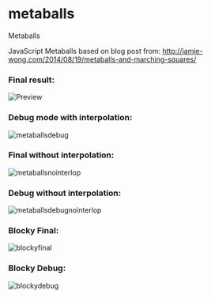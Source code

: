 # metaballs
Metaballs

JavaScript Metaballs based on blog post from: http://jamie-wong.com/2014/08/19/metaballs-and-marching-squares/

### Final result:

![Preview](https://cloud.githubusercontent.com/assets/507390/25349032/4b08c3e8-28ee-11e7-9ca1-3a97b8f42840.gif)

### Debug mode with interpolation:

![metaballsdebug](https://cloud.githubusercontent.com/assets/507390/25349098/93fcfaba-28ee-11e7-8f31-7e7a9d292dad.gif)

### Final without interpolation:

![metaballsnointerlop](https://cloud.githubusercontent.com/assets/507390/25349224/0380fbca-28ef-11e7-891f-b0fb1cf1ac3f.gif)

### Debug without interpolation:

![metaballsdebugnointerlop](https://cloud.githubusercontent.com/assets/507390/25349223/036dacf0-28ef-11e7-90fd-cd86b2ce723b.gif)

### Blocky Final:
![blockyfinal](https://cloud.githubusercontent.com/assets/507390/25349391/b55db6c6-28ef-11e7-84be-0f2d00d8263c.gif)

### Blocky Debug:

![blockydebug](https://cloud.githubusercontent.com/assets/507390/25349392/b575ae34-28ef-11e7-92f3-be2948006b69.gif)

